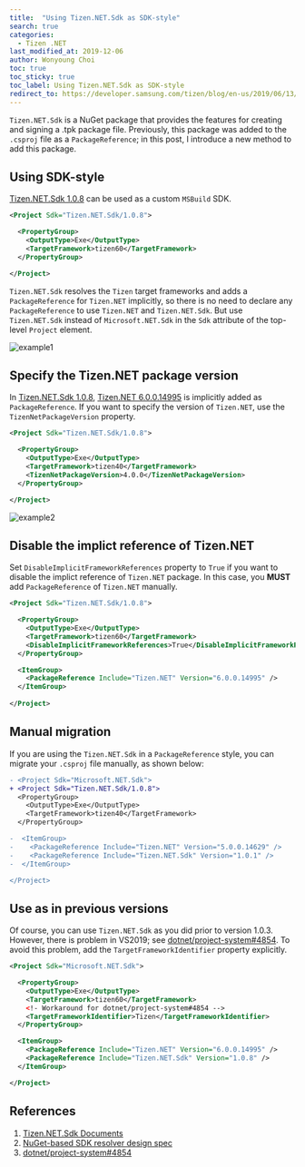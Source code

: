 ```yaml
---
title:  "Using Tizen.NET.Sdk as SDK-style"
search: true
categories:
  - Tizen .NET
last_modified_at: 2019-12-06
author: Wonyoung Choi
toc: true
toc_sticky: true
toc_label: Using Tizen.NET.Sdk as SDK-style
redirect_to: https://developer.samsung.com/tizen/blog/en-us/2019/06/13/using-tizennetsdk-as-sdk-style
---
```


`Tizen.NET.Sdk` is a NuGet package that provides the features for creating and signing a .tpk package file. Previously, this package was added to the `.csproj` file as a `PackageReference`; in this post, I introduce a new method to add this package.

## Using SDK-style
[Tizen.NET.Sdk 1.0.8] can be used as a custom `MSBuild` SDK.
```xml
<Project Sdk="Tizen.NET.Sdk/1.0.8">

  <PropertyGroup>
    <OutputType>Exe</OutputType>
    <TargetFramework>tizen60</TargetFramework>
  </PropertyGroup>

</Project>
```
`Tizen.NET.Sdk` resolves the `Tizen` target frameworks and adds a `PackageReference` for `Tizen.NET` implicitly, so there is no need to declare any `PackageReference` to use `Tizen.NET` and `Tizen.NET.Sdk`. But use `Tizen.NET.Sdk` instead of `Microsoft.NET.Sdk` in the `Sdk` attribute of the top-level `Project` element.

![example1](https://user-images.githubusercontent.com/1029205/70313735-81611280-1859-11ea-8018-fe6f3a3bd847.png)


## Specify the Tizen.NET package version
In [Tizen.NET.Sdk 1.0.8], [Tizen.NET 6.0.0.14995] is implicitly added as `PackageReference`. If you want to specify the version of `Tizen.NET`, use the  `TizenNetPackageVersion` property.
```xml
<Project Sdk="Tizen.NET.Sdk/1.0.8">

  <PropertyGroup>
    <OutputType>Exe</OutputType>
    <TargetFramework>tizen40</TargetFramework>
    <TizenNetPackageVersion>4.0.0</TizenNetPackageVersion>
  </PropertyGroup>

</Project>
```
![example2](https://user-images.githubusercontent.com/1029205/70313915-d1d87000-1859-11ea-9ad6-a98967e23549.png)

## Disable the implict reference of Tizen.NET
Set `DisableImplicitFrameworkReferences` property to `True` if you want to disable the implict reference of `Tizen.NET` package.
In this case, you **MUST** add `PackageReference` of `Tizen.NET` manually.
```xml
<Project Sdk="Tizen.NET.Sdk/1.0.8">

  <PropertyGroup>
    <OutputType>Exe</OutputType>
    <TargetFramework>tizen60</TargetFramework>
    <DisableImplicitFrameworkReferences>True</DisableImplicitFrameworkReferences>
  </PropertyGroup>

  <ItemGroup>
    <PackageReference Include="Tizen.NET" Version="6.0.0.14995" />
  </ItemGroup>
  
</Project>
```

## Manual migration
If you are using the `Tizen.NET.Sdk` in a `PackageReference` style, you can migrate your `.csproj` file manually, as shown below:
```diff
- <Project Sdk="Microsoft.NET.Sdk">
+ <Project Sdk="Tizen.NET.Sdk/1.0.8">
  <PropertyGroup>
    <OutputType>Exe</OutputType>
    <TargetFramework>tizen40</TargetFramework>
  </PropertyGroup>

-  <ItemGroup>
-    <PackageReference Include="Tizen.NET" Version="5.0.0.14629" />
-    <PackageReference Include="Tizen.NET.Sdk" Version="1.0.1" />
-  </ItemGroup>

</Project>
```


## Use as in previous versions
Of course, you can use `Tizen.NET.Sdk` as you did prior to version 1.0.3. However, there is problem in VS2019; see [dotnet/project-system#4854]. To avoid this problem, add the `TargetFrameworkIdentifier` property explicitly.
```xml
<Project Sdk="Microsoft.NET.Sdk">

  <PropertyGroup>
    <OutputType>Exe</OutputType>
    <TargetFramework>tizen60</TargetFramework>
    <!- Workaround for dotnet/project-system#4854 -->
    <TargetFrameworkIdentifier>Tizen</TargetFrameworkIdentifier>
  </PropertyGroup>

  <ItemGroup>
    <PackageReference Include="Tizen.NET" Version="6.0.0.14995" />
    <PackageReference Include="Tizen.NET.Sdk" Version="1.0.8" />
  </ItemGroup>

</Project>
```


## References
1. [Tizen.NET.Sdk Documents](https://github.com/Samsung/build-task-tizen/blob/master/doc/tizen.net.sdk-intro-tpk.md)
2. [NuGet-based SDK resolver design spec](https://github.com/Microsoft/msbuild/issues/2803)
3. [dotnet/project-system#4854]


[Tizen.NET.Sdk 1.0.8]: https://www.nuget.org/packages/Tizen.NET.Sdk/1.0.8
[Tizen.NET 6.0.0.14995]: https://www.nuget.org/packages/Tizen.NET/6.0.0.14995
[dotnet/project-system#4854]: https://github.com/dotnet/project-system/issues/4854
